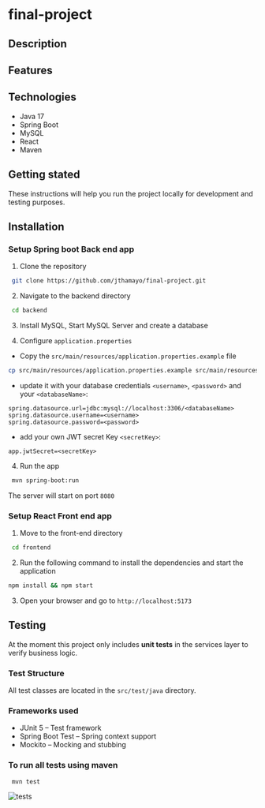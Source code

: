 # final-project

## Description
## Features

## Technologies

- Java 17
- Spring Boot
- MySQL
- React
- Maven

## Getting stated

These instructions will help you run the project locally for development and testing purposes.


## Installation

### Setup Spring boot Back end app

1. Clone the repository

```bash
 git clone https://github.com/jthamayo/final-project.git 
 ```

2. Navigate to the backend directory

```bash
 cd backend 
 ```

3. Install MySQL, Start MySQL Server and create a database

4. Configure `application.properties`

* Copy the `src/main/resources/application.properties.example` file


```bash
cp src/main/resources/application.properties.example src/main/resources/application.properties
```

* update it with your database credentials `<username>`, `<password>` and your `<databaseName>`:

```properties
spring.datasource.url=jdbc:mysql://localhost:3306/<databaseName>
spring.datasource.username=<username>
spring.datasource.password=<password>
```
* add your own JWT secret Key `<secretKey>`:
```properties
app.jwtSecret=<secretKey>

```

4. Run the app

```bash
 mvn spring-boot:run 
 ```

The server will start on port `8080`

### Setup React Front end app

1. Move to the front-end directory

```bash
 cd frontend 
 ```

2. Run the following command to install the dependencies and start the application

```bash
npm install && npm start 
```

3. Open your browser and go to `http://localhost:5173`

## Testing

At the moment this project only includes **unit tests** in the services layer to verify business logic.

### Test Structure

All test classes are located in the `src/test/java` directory.

### Frameworks used

- JUnit 5 – Test framework  
- Spring Boot Test – Spring context support  
- Mockito – Mocking and stubbing

### To run all tests using maven

```bash
 mvn test 
 ```
![tests](https://res.cloudinary.com/ddguqr8l8/image/upload/v1749163191/Captura_de_pantalla_2025-06-06_003730_ck0vcv.png)
